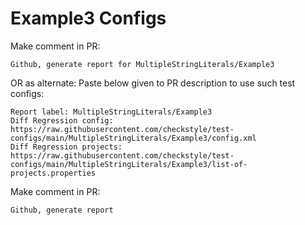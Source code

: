 # Example3 Configs
Make comment in PR:
```
Github, generate report for MultipleStringLiterals/Example3
```
OR as alternate:
Paste below given to PR description to use such test configs:
```
Report label: MultipleStringLiterals/Example3
Diff Regression config: https://raw.githubusercontent.com/checkstyle/test-configs/main/MultipleStringLiterals/Example3/config.xml
Diff Regression projects: https://raw.githubusercontent.com/checkstyle/test-configs/main/MultipleStringLiterals/Example3/list-of-projects.properties
```
Make comment in PR:
```
Github, generate report
```
